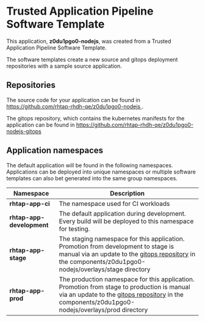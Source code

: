 # Trusted Application Pipeline Software Template

This application, **z0du1pgo0-nodejs**, was created from a Trusted Application Pipeline Software Template.

The software templates create a new source and gitops deployment repositories with a sample source application. 

## Repositories

The source code for your application can be found in [https://github.com/rhtap-rhdh-qe/z0du1pgo0-nodejs ](https://github.com/rhtap-rhdh-qe/z0du1pgo0-nodejs ).
 
The gitops repository, which contains the kubernetes manifests for the application can be found in 
[https://github.com/rhtap-rhdh-qe/z0du1pgo0-nodejs-gitops ](https://github.com/rhtap-rhdh-qe/z0du1pgo0-nodejs-gitops ) 

## Application namespaces 

The default application will be found in the following namespaces. Applications can be deployed into unique namespaces or multiple software templates can also bet generated into the same group namespaces.  

|  Namespace   |  Description   |  
| -------- | -------- |
| **rhtap-app-ci** | The namespace used for CI workloads |
| **rhtap-app-development** | The default application during development. Every build will be deployed to this namespace for testing. |
| **rhtap-app-stage** | The staging namespace for this application. Promotion from development to stage is manual via an update to the [gitops repository](https://github.com/rhtap-rhdh-qe/z0du1pgo0-nodejs-gitops ) in the components/z0du1pgo0-nodejs/overlays/stage directory |
| **rhtap-app-prod** | The production namespace for this application. Promotion from stage to production is manual via an update to the [gitops repository](https://github.com/rhtap-rhdh-qe/z0du1pgo0-nodejs-gitops ) in the components/z0du1pgo0-nodejs/overlays/prod directory |